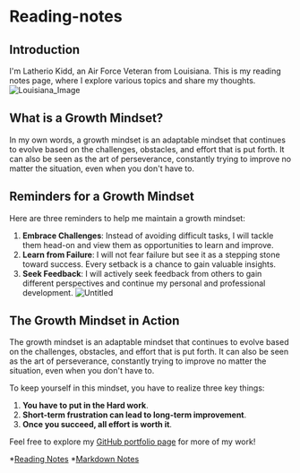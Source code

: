 # Reading-notes

## Introduction
I'm Latherio Kidd, an  Air Force Veteran from Louisiana. This is my reading notes page, where I explore various topics and share my thoughts.
![Louisiana_Image](https://github.com/LatherioK0818/reading-notes/assets/80198308/b0de4798-6ebb-4b64-80a3-f92b27dcf924)

## What is a Growth Mindset?
In my own words, a growth mindset is an adaptable mindset that continues to evolve based on the challenges, obstacles, and effort that is put forth. It can also be seen as the art of perseverance, constantly trying to improve no matter the situation, even when you don't have to.

## Reminders for a Growth Mindset
Here are three reminders to help me maintain a growth mindset:
1. **Embrace Challenges**: Instead of avoiding difficult tasks, I will tackle them head-on and view them as opportunities to learn and improve.
2. **Learn from Failure**: I will not fear failure but see it as a stepping stone toward success. Every setback is a chance to gain valuable insights.
3. **Seek Feedback**: I will actively seek feedback from others to gain different perspectives and continue my personal and professional development.
![Untitled](https://github.com/LatherioK0818/reading-notes/assets/80198308/d83b43ac-59a3-4a5c-8aa3-18cb441871f9)

## The Growth Mindset in Action
The growth mindset is an adaptable mindset that continues to evolve based on the challenges, obstacles, and effort that is put forth. It can also be seen as the art of perseverance, constantly trying to improve no matter the situation, even when you don't have to.

To keep yourself in this mindset, you have to realize three key things:
1. **You have to put in the Hard work**.
2. **Short-term frustration can lead to long-term improvement**.
3. **Once you succeed, all effort is worth it**.

Feel free to explore my [GitHub portfolio page](https://github.com/latheriok0818) for more of my work!

*[Reading Notes](https://latheriok0818.github.io/reading-notes/)
*[Markdown Notes](https://latheriok0818.github.io//reading-notes/markdown)
